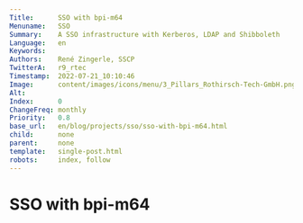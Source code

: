 ```yaml
---
Title:      SSO with bpi-m64
Menuname:   SSO
Summary:    A SSO infrastructure with Kerberos, LDAP and Shibboleth
Language:   en
Keywords:   
Authors:    René Zingerle, SSCP
TwitterA:   r9_rtec
Timestamp:  2022-07-21_10:10:46
Image:      content/images/icons/menu/3_Pillars_Rothirsch-Tech-GmbH.png
Alt:        
Index:      0
ChangeFreq: monthly
Priority:   0.8
base_url:   en/blog/projects/sso/sso-with-bpi-m64.html
child:      none
parent:     none
template:   single-post.html
robots:     index, follow
---
```


# SSO with bpi-m64
